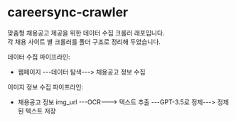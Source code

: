 # careersync-crawler
맞춤형 채용공고 제공을 위한 데이터 수집 크롤러 래포입니다. <br>
각 채용 사이트 별 크롤러를 폴더 구조로 정리해 두었습니다.

데이터 수집 파이프라인:
- 웹페이지 ---데이터 탐색---> 채용공고 정보 수집

이미지 정보 수집 파이프라인:
- 채용공고 정보 img_url ---OCR---> 텍스트 추출 ---GPT-3.5로 정제---> 정제된 텍스트 저장